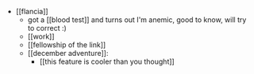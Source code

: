 - [[flancia]]
  - got a [[blood test]] and turns out I'm anemic, good to know, will try to correct :)
  - [[work]]
  - [[fellowship of the link]]
  - [[december adventure]]:
    - [[this feature is cooler than you thought]]
